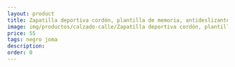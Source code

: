 ```yaml
---
layout: product
title: Zapatilla deportiva cordón, plantilla de memoria, antideslizante, impermeable
image: img/productos/calzado-calle/Zapatilla deportiva cordón, plantilla de memoria, antideslizante, impermeable=55=negro joma.webp
price: 55
tags: negro joma
description: 
order: 0
---
```

